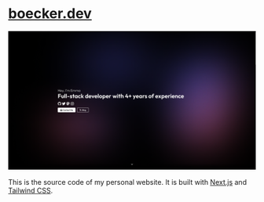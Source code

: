 # [boecker.dev](https://boecker.dev)

![Screenshot of the front page](/public/images/screenshots/front-page.png)

This is the source code of my personal website. It is built with [Next.js](https://nextjs.org/) and [Tailwind CSS](https://tailwindcss.com/).

